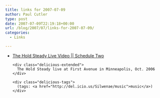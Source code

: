 ```yaml
---
title: links for 2007-07-09
author: Paul Cutler
type: post
date: 2007-07-09T22:19:18+00:00
url: /blog/2007/07/links-for-2007-07-09/
categories:
  - Links

---
```

<ul class="delicious">
  <li>
    <div class="delicious-link">
      <a href="http://scheduletwo.com/video/the_hold_steady">The Hold Steady Live Video || Schedule Two</a>
    </div>
    
    <div class="delicious-extended">
      The Hold Steady live at First Avenue in Minneapolis, Oct. 2006
    </div>
    
    <div class="delicious-tags">
      (tags: <a href="http://del.icio.us/Silwenae/music">music</a>)
    </div>
  </li>
</ul>